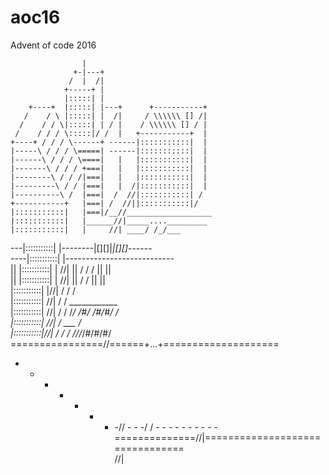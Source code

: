 # aoc16
Advent of code 2016

                    |                              
                  +-|---+                          
                 /  |  /|                          
                +-----+ |                          
                |:::::| |                          
        +----+  |:::::| |---+      +-----------+   
       /    / \ |:::::| |  /|     / \\\\\\ [] /|   
      /    / / \|:::::| | / |    / \\\\\\ [] / |   
     /    / / / \:::::|/ /  |   +-----------+  |   
    +----+ / / / \------+ ------|:::::::::::|  |   
    |-----\ / / / \=====| ------|:::::::::::|  |   
    |------\ / / / \====|   |   |:::::::::::|  |   
    |-------\ / / / +===|   |   |:::::::::::|  |   
    |--------\ / / /|===|   |   |:::::::::::|  |   
    |---------\ / / |===|   |  /|:::::::::::|  |   
    |----------\ /  |===|  /  //|:::::::::::| /    
    +-----------+   |===| /  //||:::::::::::|/     
    |:::::::::::|   |===|/__//___________________  
    |:::::::::::|   |______//|_____...._________   
    |:::::::::::|   |     //| ____/ /_/___         
 ---|:::::::::::|   |--------|\[][]|_|\[][]_\------  
----|:::::::::::|   |---------------------------   
 || |:::::::::::|   |  //| ||  / / / ||      ||    
 || |:::::::::::|   | //|  || /   /  ||      ||    
    |:::::::::::|   |//|     / / /                 
    |:::::::::::|   //|     /   /   ____________   
    |:::::::::::|  //|     / / /___/ /#/ /#/#/ /   
    |:::::::::::| //|     /    ___            /    
    |:::::::::::|//|     / / /   /_/_/_/#/#/#/     
================//======+...+====================  
 - - - - - - - -// - - -/   / - - - - - - - - - -  
==============//|================================  
             //|                                    
